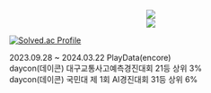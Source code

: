 <div align=center>
	<br>
<img src="https://github-readme-stats.vercel.app/api/top-langs/?username=stfano&layout=compact&theme=dark">
	<br>
<img src="https://github-readme-stats.vercel.app/api?username=stfano&theme=transparent&show_icons=true">
<!-- <img src="https://github-readme-stats.vercel.app/api?username=stfano&show_icons=true"> -->
<br>
</div>

[![Solved.ac Profile](http://mazassumnida.wtf/api/v2/generate_badge?boj=sseungpp)](https://solved.ac/sseungpp/)



2023.09.28 ~ 2024.03.22 PlayData(encore)
<br>
daycon(데이콘) 대구교통사고예측경진대회 21등 상위 3% 
<br>
daycon(데이콘) 국민대 제 1회 AI경진대회 31등 상위 6%
